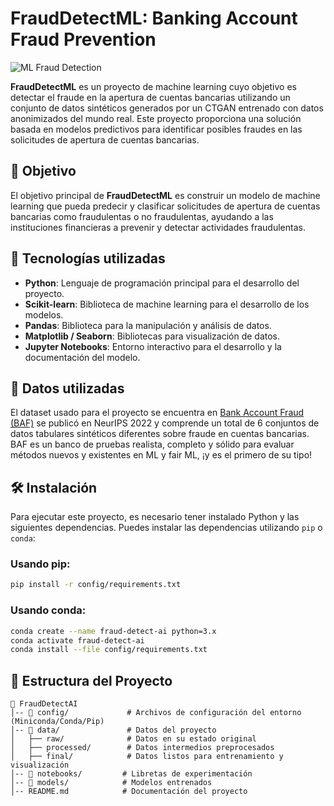 # FraudDetectML: Banking Account Fraud Prevention

![ML Fraud Detection](https://img.shields.io/badge/Machine%20Learning-Fraud%20Detection-blue)

**FraudDetectML** es un proyecto de machine learning cuyo objetivo es detectar el fraude en la apertura de cuentas bancarias utilizando un conjunto de datos sintéticos generados por un CTGAN entrenado con datos anonimizados del mundo real. Este proyecto proporciona una solución basada en modelos predictivos para identificar posibles fraudes en las solicitudes de apertura de cuentas bancarias.

## 🚀 Objetivo

El objetivo principal de **FraudDetectML** es construir un modelo de machine learning que pueda predecir y clasificar solicitudes de apertura de cuentas bancarias como fraudulentas o no fraudulentas, ayudando a las instituciones financieras a prevenir y detectar actividades fraudulentas.

## 📌 Tecnologías utilizadas

- **Python**: Lenguaje de programación principal para el desarrollo del proyecto.
- **Scikit-learn**: Biblioteca de machine learning para el desarrollo de los modelos.
- **Pandas**: Biblioteca para la manipulación y análisis de datos.
- **Matplotlib / Seaborn**: Bibliotecas para visualización de datos.
- **Jupyter Notebooks**: Entorno interactivo para el desarrollo y la documentación del modelo.

## 📌 Datos utilizadas

El dataset usado para el proyecto se encuentra en [Bank Account Fraud (BAF)](https://www.kaggle.com/datasets/sgpjesus/bank-account-fraud-dataset-neurips-2022) se publicó en NeurIPS 2022 y comprende un total de 6 conjuntos de datos tabulares sintéticos diferentes sobre fraude en cuentas bancarias. BAF es un banco de pruebas realista, completo y sólido para evaluar métodos nuevos y existentes en ML y fair ML, ¡y es el primero de su tipo!
## 🛠️ Instalación

Para ejecutar este proyecto, es necesario tener instalado Python y las siguientes dependencias. Puedes instalar las dependencias utilizando `pip` o `conda`:

### Usando pip:
```bash
pip install -r config/requirements.txt
```

### Usando conda:
```bash
conda create --name fraud-detect-ai python=3.x
conda activate fraud-detect-ai
conda install --file config/requirements.txt
```

## 📂 Estructura del Proyecto
```
📁 FraudDetectAI
│-- 📂 config/             # Archivos de configuración del entorno (Miniconda/Conda/Pip)
│-- 📂 data/               # Datos del proyecto
│   ├── raw/              # Datos en su estado original
│   ├── processed/        # Datos intermedios preprocesados
│   ├── final/            # Datos listos para entrenamiento y visualización
│-- 📂 notebooks/         # Libretas de experimentación
│-- 📂 models/            # Modelos entrenados
│-- README.md            # Documentación del proyecto
```
